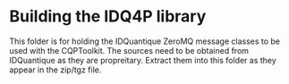 # Building the IDQ4P library

This folder is for holding the IDQuantique ZeroMQ message classes to be used with the CQPToolkit. The sources need to be obtained from IDQuantique as they are propreitary.
Extract them into this folder as they appear in the zip/tgz file.
